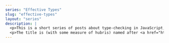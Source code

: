 ```yaml
---
series: "Effective Types"
slug: "effective-types"
layout: "series"
description: |
  <p>This is a short series of posts about type-checking in JavaScript, mostly with <a href="http://flowtype.org">Flow</a> and <a href="http://typescriptlang.org">TypeScript</a>. Its focus is less the basics of their use, and more how to wield them effectively.</p>
  <p>The title is (with some measure of hubris) named after <a href="https://vimeo.com/14313378">Yaron Minsky's 2009 <em>"Effective ML"</em> talk</a> (in turn which is named after an <em>"Effective Java"</em> talk); I recommend you check it out, particularly for its <em>"make illegal states unrepresentable"</em> section on type design.</p>
---
```

